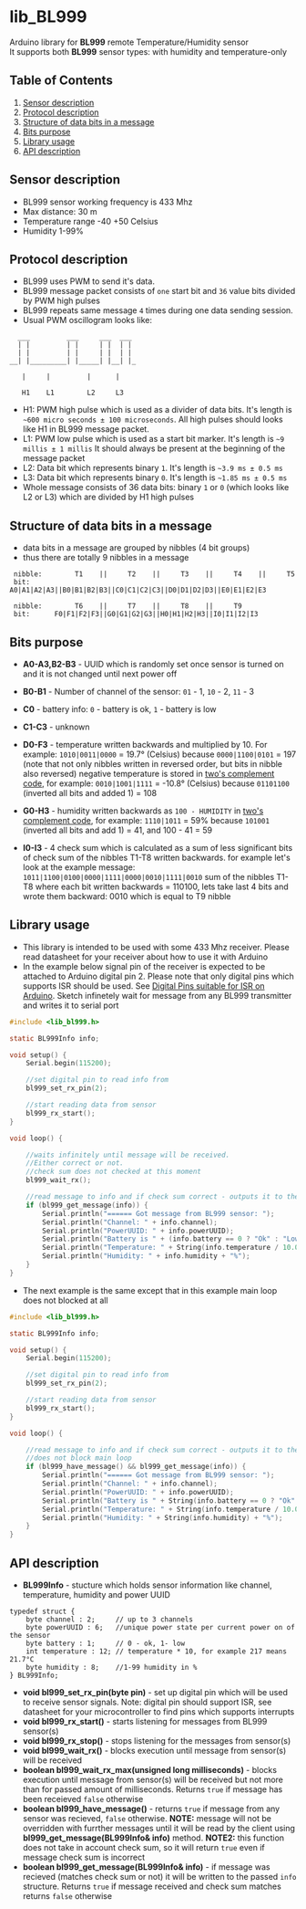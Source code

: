 # lib_BL999

Arduino library for **BL999** remote Temperature/Humidity sensor<br/>
It supports both **BL999** sensor types: with humidity and temperature-only

## Table of Contents

  1. [Sensor description](#sensor-description)
  1. [Protocol description](#protocol-description)
  1. [Structure of data bits in a message](#structure-of-data-bits-in-a-message)
  1. [Bits purpose](#bits-purpose)
  1. [Library usage](#library-usage)
  1. [API description](#api-description)

## Sensor description
  * BL999 sensor working frequency is 433 Mhz
  * Max distance: 30 m
  * Temperature range -40 +50 Celsius
  * Humidity 1-99%

## Protocol description
  * BL999 uses PWM to send it's data.
  * BL999 message packet consists of `one` start bit and `36` value bits divided by PWM high pulses
  * BL999 repeats same message `4` times during one data sending session. 
  * Usual PWM oscillogram looks like:
  
```
  ___         ___     ___  ___
  | |         | |     | |  | |
  | |         | |     | |  | |
__| |_________| |_____| |__| |_ 

   |     |         |      |
    
   H1    L1        L2     L3
```
  
  * H1: PWM high pulse which is used as a divider of data bits. 
    It's length is `~600 micro seconds ± 100 microseconds`.
    All high pulses should looks like H1 in BL999 message packet.
  * L1: PWM low pulse which is used as a start bit marker. 
    It's length is `~9 millis ± 1 millis`
    It should always be present at the beginning of the message packet
  * L2: Data bit which represents binary `1`. It's length is `~3.9 ms ± 0.5 ms`
  * L3: Data bit which represents binary `0`. It's length is `~1.85 ms ± 0.5 ms`
  * Whole message consists of 36 data bits: 
    binary `1` or `0` (which looks like L2 or L3) which are divided by H1 high pulses
  
  
## Structure of data bits in a message

  * data bits in a message are grouped by nibbles (4 bit groups)
  * thus there are totally 9 nibbles in a message
 
```
 nibble:        T1    ||     T2    ||     T3    ||     T4    ||     T5
 bit:      A0|A1|A2|A3||B0|B1|B2|B3||C0|C1|C2|C3||D0|D1|D2|D3||E0|E1|E2|E3

 nibble:        T6    ||     T7    ||     T8    ||     T9
 bit:      F0|F1|F2|F3||G0|G1|G2|G3||H0|H1|H2|H3||I0|I1|I2|I3
```

## Bits purpose
  * **A0-A3,B2-B3**  - UUID which is randomly set once sensor is turned on
                and it is not changed until next power off

  * **B0-B1**  - Number of channel of the sensor: 
                 `01` - 1, `10` - 2, `11` - 3

  * **C0** - battery info: `0` - battery is ok, `1` - battery is low
  
  * **C1-C3** - unknown

  * **D0-F3** - temperature written backwards and multiplied by 10. For example:
         `1010|0011|0000` = 19.7° (Celsius) because `0000|1100|0101` = 197
         (note that not only nibbles written in reversed order, but bits in nibble also reversed)
         negative temperature is stored in [two's complement code](https://en.wikipedia.org/wiki/Two%27s_complement), 
         for example:
         `0010|1001|1111` = -10.8° (Celsius) because
         `01101100` (inverted all bits and added 1) = 108

  * **G0-H3** - humidity written backwards as `100 - HUMIDITY` in 
          [two's complement code](https://en.wikipedia.org/wiki/Two%27s_complement), 
          for example:
          `1110|1011` = 59% because `101001` (inverted all bits and add 1) = 41, and 100 - 41 = 59

  * **I0-I3** - 4 check sum which is calculated as a sum of less significant bits
            of check sum of the nibbles T1-T8 written backwards.
            for example let's look at the example message:
            `1011|1100|0100|0000|1111|0000|0010|1111|0010`
            sum of the nibbles T1-T8 where each bit written backwards = 110100,
            lets take last 4 bits and wrote them backward:
            0010 which is equal to T9 nibble
            
## Library usage

  * This library is intended to be used with some 433 Mhz receiver.
    Please read datasheet for your receiver about how to use it with Arduino
  * In the example below signal pin of the receiver 
    is expected to be attached to Arduino digital pin 2.
    Please note that only digital pins which supports ISR should be used.
    See [Digital Pins suitable for ISR on Arduino](https://www.arduino.cc/en/Reference/AttachInterrupt).
    Sketch infinetely wait for message from any BL999 transmitter
    and writes it to serial port
  
```C
#include <lib_bl999.h>

static BL999Info info;

void setup() {
    Serial.begin(115200);

    //set digital pin to read info from
    bl999_set_rx_pin(2);

    //start reading data from sensor
    bl999_rx_start();
}

void loop() {

    //waits infinitely until message will be received.
    //Either correct or not.
    //check sum does not checked at this moment
    bl999_wait_rx();

    //read message to info and if check sum correct - outputs it to the serial port
    if (bl999_get_message(info)) {
        Serial.println("====== Got message from BL999 sensor: ");
        Serial.println("Channel: " + info.channel);
        Serial.println("PowerUUID: " + info.powerUUID);
        Serial.println("Battery is " + (info.battery == 0 ? "Ok" : "Low"));
        Serial.println("Temperature: " + String(info.temperature / 10.0));
        Serial.println("Humidity: " + info.humidity + "%");
    }
}
```

  * The next example is the same except that in this example main loop does not blocked at all
  
```C
#include <lib_bl999.h>

static BL999Info info;

void setup() {
    Serial.begin(115200);

    //set digital pin to read info from
    bl999_set_rx_pin(2);

    //start reading data from sensor
    bl999_rx_start();
}

void loop() {

    //read message to info and if check sum correct - outputs it to the serial port
    //does not block main loop
    if (bl999_have_message() && bl999_get_message(info)) {
        Serial.println("====== Got message from BL999 sensor: ");
        Serial.println("Channel: " + info.channel);
        Serial.println("PowerUUID: " + info.powerUUID);
        Serial.println("Battery is " + String(info.battery == 0 ? "Ok" : "Low"));
        Serial.println("Temperature: " + String(info.temperature / 10.0));
        Serial.println("Humidity: " + String(info.humidity) + "%");
    }
}
```  

## API description

  * **BL999Info** - stucture which holds sensor information like 
                        channel, temperature, humidity and power UUID
   ```
   typedef struct {
       byte channel : 2;     // up to 3 channels
       byte powerUUID : 6;   //unique power state per current power on of the sensor
       byte battery : 1;     // 0 - ok, 1- low
       int temperature : 12; // temperature * 10, for example 217 means 21.7°C
       byte humidity : 8;    //1-99 humidity in %
   } BL999Info;
   ```
   
  * **void bl999_set_rx_pin(byte pin)** - set up digital pin which will be used to 
    receive sensor signals. Note: digital pin should support ISR, 
    see datasheet for your microcontroller to find pins which supports interrupts 
  * **void bl999_rx_start()** - starts listening for messages from BL999 sensor(s)
  * **void bl999_rx_stop()** - stops listening for the messages from sensor(s) 
  * **void bl999_wait_rx()** - blocks execution until message from sensor(s) will be received
  * **boolean bl999_wait_rx_max(unsigned long milliseconds)** - blocks execution until message from sensor(s) will be received
    but not more than for passed amount of milliseconds. Returns `true` if message has been receieved
    `false` otherwise
  * **boolean bl999_have_message()** - 
    returns `true` if message from any sensor was recieved, `false` otherwise.
    **NOTE:** message will not be overridden with furrther messages
    until it will be read by the client using **bl999_get_message(BL999Info& info)** method.
    **NOTE2:** this function does not take in account check sum, so it will return `true` even if message check sum is incorrect  
  * **boolean bl999_get_message(BL999Info& info)** - 
    if message was recieved (matches check sum or not)
    it will be written to the passed `info` structure.
    Returns `true` if message received and check sum matches
    returns `false` otherwise
